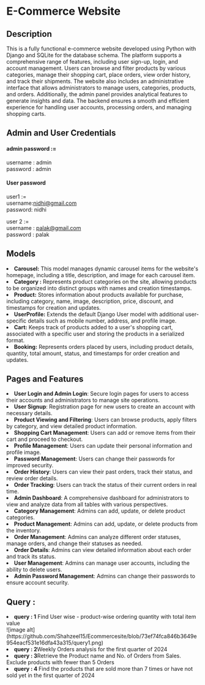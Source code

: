 <h1>E-Commerce Website</h1>

<h2>Description</h2>
This is a fully functional e-commerce website developed using Python with Django and SQLite for the database schema. The platform supports a comprehensive range of features, including user sign-up, login, and account management. Users can browse and filter products by various categories, manage their shopping cart, place orders, view order history, and track their shipments.
The website also includes an administrative interface that allows administrators to manage users, categories, products, and orders. Additionally, the admin panel provides analytical features to generate insights and data. The backend ensures a smooth and efficient experience for handling user accounts, processing orders, and managing shopping carts.

<h2>Admin and User Credentials</h2>
<h4> admin password := </h4>
    username : admin <br>
    password : admin

<h4>User password</h4>

user1 := <br>
username:nidhi@gmail.com<br>
password: nidhi <br>

user 2 := <br>
username : palak@gmail.com<br>
password : palak <br>

<h2>Models</h2>
<li><b>Carousel:</b> This model manages dynamic carousel items for the website's homepage, including a title, description, and image for each carousel item.</li>

<li><b>Category :</b> Represents product categories on the site, allowing products to be organized into distinct groups with names and creation timestamps.</li>

<li><b>Product:</b> Stores information about products available for purchase, including category, name, image, description, price, discount, and timestamps for creation and updates.</li>

<li><b>UserProfile:</b> Extends the default Django User model with additional user-specific details such as mobile number, address, and profile image.</li>

<li><b>Cart:</b> Keeps track of products added to a user's shopping cart, associated with a specific user and storing the products in a serialized format.</li>

<li><b>Booking:</b> Represents orders placed by users, including product details, quantity, total amount, status, and timestamps for order creation and updates.</li>

<h2>Pages and Features</h2>
 <li><b>User Login and Admin Login</b>: Secure login pages for users to access their accounts and administrators to manage site operations.</li> <li><b>User Signup</b>: Registration page for new users to create an account with necessary details.</li> <li><b>Product Viewing and Filtering</b>: Users can browse products, apply filters by category, and view detailed product information.</li> <li><b>Shopping Cart Management</b>: Users can add or remove items from their cart and proceed to checkout.</li> <li><b>Profile Management</b>: Users can update their personal information and profile image.</li> <li><b>Password Management</b>: Users can change their passwords for improved security.</li> <li><b>Order History</b>: Users can view their past orders, track their status, and review order details.</li> <li><b>Order Tracking</b>: Users can track the status of their current orders in real time.</li> <li><b>Admin Dashboard</b>: A comprehensive dashboard for administrators to view and analyze data from all tables with various perspectives.</li> <li><b>Category Management</b>: Admins can add, update, or delete product categories.</li> <li><b>Product Management</b>: Admins can add, update, or delete products from the inventory.</li> <li><b>Order Management</b>: Admins can analyze different order statuses, manage orders, and change their statuses as needed.</li> <li><b>Order Details</b>: Admins can view detailed information about each order and track its status.</li> <li><b>User Management</b>: Admins can manage user accounts, including the ability to delete users.</li> <li><b>Admin Password Management</b>: Admins can change their passwords to ensure account security.</li> 

<h2>Query : </h2>
<li><b>query : 1</b> Find User wise - product-wise ordering quantity with total item value</li>
![image alt](https://github.com/Shahzeel15/Ecommercesite/blob/73ef74fca846b3649e954eacf531e16dfa43a315/query1.png)

<li><b>query : 2</b>Weekly Orders analysis for the first quarter of 2024</li>
<li><b>query : 3</b>Retrieve the Product name and No. of Orders from Sales. Exclude products with fewer than 5 Orders</li>
<li><b>query : 4 </b>Find the products that are sold more than 7 times or have not sold yet in the first quarter of 2024</li>
